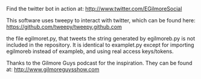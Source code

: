 
Find the twitter bot in action at: http://www.twitter.com/EGilmoreSocial

This software uses tweepy to interact with twitter, which can be found here: 
https://github.com/tweepy/tweepy.github.com

the file egilmoret.py, that tweets the string generated by egilmoreb.py is not included in the repository. It is identical to examplet.py except for importing egilmoreb instead of exampleb, and using real access keys/tokens.

Thanks to the Gilmore Guys podcast for the inspiration. They can be found at: 
http://www.gilmoreguysshow.com

